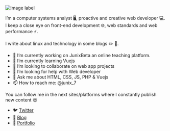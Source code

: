 
<!--
**junix7/junix7** is a ✨ _special_ ✨ repository because its `README.md` (this file) appears on your GitHub profile.
-->
![image label](https://media.discordapp.net/attachments/634066814426546231/761699015216857088/bannerjunix.jpg?width=1025&height=320)

I’m a computer systems analyst 🖥️, proactive and creative web developer 💻️. I keep a close eye on front-end development 🌐️, 
web standards and web performance ⚡️.

I write about linux and technology in some blogs ✏️ 📒️.


- 🔭 I’m currently working on JunixBeta an online teaching platform.
- 🌱 I’m currently learning Vuejs
- 👯 I’m looking to collaborate on web app projects
- 🤔 I’m looking for help with Web developer
- 💬 Ask me about HTML, CSS, JS, PHP & Vuejs
- 📫 How to reach me: @junix_7

You can follow me in the next sites/platforms where I constantly publish new content 😉️

- 🐦️ [Twitter](https://www.twitter.com/junix7)
- 📝️ [Blog](https://www.github.com/junix7)
- 💼️ [Portfolio](https://www.github.com/junix7)
